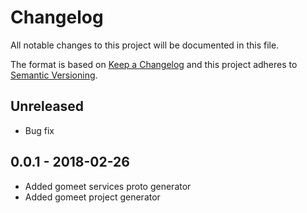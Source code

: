 # Changelog

All notable changes to this project will be documented in this file.

The format is based on [Keep a Changelog](http://keepachangelog.com/)
and this project adheres to [Semantic Versioning](http://semver.org/).

## Unreleased

- Bug fix

## 0.0.1 - 2018-02-26

- Added gomeet services proto generator
- Added gomeet project generator

